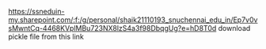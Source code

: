 https://ssneduin-my.sharepoint.com/:f:/g/personal/shaik21110193_snuchennai_edu_in/Ep7v0vsMwntCq-4468KVplMBu723NX8lzS4a3f98DbqgUg?e=hD8T0d
download pickle file from this link
